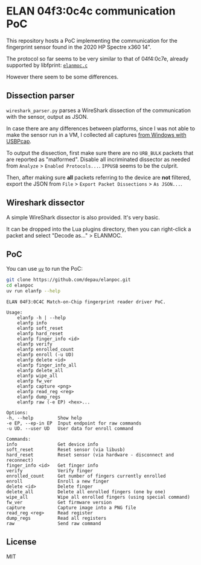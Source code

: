 # ELAN 04f3:0c4c communication PoC

This repository hosts a PoC implementing the communication for the fingerprint sensor found in
the 2020 HP Spectre x360 14".

The protocol so far seems to be very similar to that of 04f4:0c7e, already supported by
libfprint: [`elanmoc.c`](https://gitlab.freedesktop.org/libfprint/libfprint/-/blob/master/libfprint/drivers/elanmoc/elanmoc.c)

However there seem to be some differences.

## Dissection parser

`wireshark_parser.py` parses a WireShark dissection of the communication with the sensor,
output as JSON.

In case there are any differences between platforms, since I was not able to make the sensor
run in a VM, I collected all captures [from Windows with USBPcap](https://wiki.wireshark.org/CaptureSetup/USB#Windows).

To output the dissection, first make sure there are no `URB_BULK` packets that are reported as
"malformed". Disable all incriminated dissector as needed from `Analyze` > `Enabled Protocols...`.
`IPPUSB` seems to be the culprit.

Then, after making sure **all** packets referring to the device are **not** filtered, export
the JSON from `File` > `Export Packet Dissections` > `As JSON...`.

## Wireshark dissector

A simple WireShark dissector is also provided. It's very basic.

It can be dropped into the Lua plugins directory, then you can right-click a packet and select
"Decode as..." > ELANMOC.

## PoC

You can use [`uv`](https://docs.astral.sh/uv/) to run the PoC:

```bash
git clone https://github.com/depau/elanpoc.git
cd elanpoc
uv run elanfp --help
```

```
ELAN 04F3:0C4C Match-on-Chip fingerprint reader driver PoC.

Usage:
    elanfp -h | --help
    elanfp info
    elanfp soft_reset
    elanfp hard_reset
    elanfp finger_info <id>
    elanfp verify
    elanfp enrolled_count
    elanfp enroll (-u UD)
    elanfp delete <id>
    elanfp finger_info_all
    elanfp delete_all
    elanfp wipe_all
    elanfp fw_ver
    elanfp capture <png>
    elanfp read_reg <reg>
    elanfp dump_regs
    elanfp raw (-e EP) <hex>...

Options:
-h, --help         Show help
-e EP, --ep-in EP  Input endpoint for raw commands
-u UD. --user UD   User data for enroll command

Commands:
info               Get device info
soft_reset         Reset sensor (via libusb)
hard_reset         Reset sensor (via hardware - disconnect and reconnect)
finger_info <id>   Get finger info
verify             Verify finger
enrolled_count     Get number of fingers currently enrolled
enroll             Enroll a new finger
delete <id>        Delete finger
delete_all         Delete all enrolled fingers (one by one)
wipe_all           Wipe all enrolled fingers (using special command)
fw_ver             Get firmware version
capture            Capture image into a PNG file
read_reg <reg>     Read register
dump_regs          Read all registers
raw                Send raw command
```

## License

MIT
